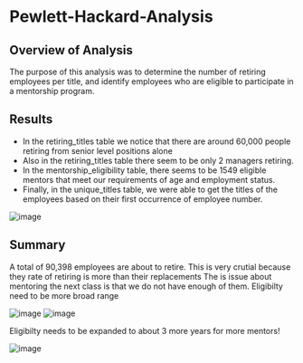 # Pewlett-Hackard-Analysis

## Overview of Analysis
The purpose of this analysis was to determine the number of retiring employees per title, and identify employees who are eligible to participate in a mentorship program.

## Results
- In the retiring_titles table we notice that there are around 60,000 people retiring from senior level positions alone
- Also in the retiring_titles table there seem to be only 2 managers retiring.
- In the mentorship_eligibility table, there seems to be 1549 eligible mentors that meet our requirements of age and employment  status.
- Finally, in the unique_titles table, we were able to get the titles of the employees based on their first occurrence of employee number.

![image](https://user-images.githubusercontent.com/92830382/144723429-50581fb9-90e0-4765-a9aa-beadff408087.png)


## Summary

A total of 90,398 employees are about to retire. This is very crutial because they rate of retiring is more than their replacements
The is issue about mentoring the next class is that we do not have enough of them. Eligibilty need to be more broad range


![image](https://user-images.githubusercontent.com/92830382/144723754-4b0bac4c-45ea-4a54-954f-5376f1cace1c.png)
![image](https://user-images.githubusercontent.com/92830382/144723807-56ad0a8a-832a-4ec2-b6d4-91bba55b784d.png)


Eligibilty needs to be expanded to about 3 more years for more mentors!

![image](https://user-images.githubusercontent.com/92830382/144723992-b149d6a5-51ee-4444-877e-f291c4fee762.png)
